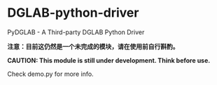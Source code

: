 # DGLAB-python-driver
 PyDGLAB - A Third-party DGLAB Python Driver
 
 **注意：目前这仍然是一个未完成的模块，请在使用前自行斟酌。**
 
 **CAUTION: This module is still under development. Think before use.**

 Check demo.py for more info.
